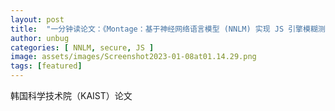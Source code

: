 ```yaml
---
layout: post
title:  "一分钟读论文：《Montage：基于神经网络语言模型 (NNLM) 实现 JS 引擎模糊测试器》"
author: unbug
categories: [ NNLM, secure, JS ]
image: assets/images/Screenshot2023-01-08at01.14.29.png
tags: [featured]
---
```

韩国科学技术院（KAIST）论文
